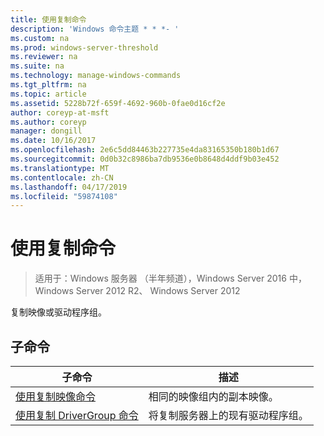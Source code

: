 ```yaml
---
title: 使用复制命令
description: 'Windows 命令主题 * * *- '
ms.custom: na
ms.prod: windows-server-threshold
ms.reviewer: na
ms.suite: na
ms.technology: manage-windows-commands
ms.tgt_pltfrm: na
ms.topic: article
ms.assetid: 5228b72f-659f-4692-960b-0fae0d16cf2e
author: coreyp-at-msft
ms.author: coreyp
manager: dongill
ms.date: 10/16/2017
ms.openlocfilehash: 2e6c5dd84463b227735e4da83165350b180b1d67
ms.sourcegitcommit: 0d0b32c8986ba7db9536e0b8648d4ddf9b03e452
ms.translationtype: MT
ms.contentlocale: zh-CN
ms.lasthandoff: 04/17/2019
ms.locfileid: "59874108"
---
```

# <a name="using-the-copy-command"></a>使用复制命令

>适用于：Windows 服务器 （半年频道），Windows Server 2016 中，Windows Server 2012 R2、 Windows Server 2012

复制映像或驱动程序组。
## <a name="subcommands"></a>子命令
|子命令|描述|
|-------|--------|
|[使用复制映像命令](using-the-copy-image-command.md)|相同的映像组内的副本映像。|
|[使用复制 DriverGroup 命令](using-the-copy-drivergroup-command.md)|将复制服务器上的现有驱动程序组。|

